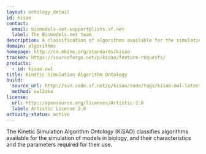 ```yaml
---
layout: ontology_detail
id: kisao
contact:
  email: biomodels-net-support@lists.sf.net
  label: The Biomodels.net team
description: A classification of algorithms available for the simulation of models in biology.
domain: algorithms
homepage: http://co.mbine.org/standards/kisao
tracker: https://sourceforge.net/p/kisao/feature-requests/
products:
  - id: kisao.owl
title: Kinetic Simulation Algorithm Ontology
build:
  source_url: http://svn.code.sf.net/p/kisao/code/tags/kisao-owl-latest/kisao.owl
  method: owl2obo
license:
  url: http://opensource.org/licenses/Artistic-2.0
  label: Artistic License 2.0
activity_status: active
---
```


The Kinetic Simulation Algorithm Ontology (KiSAO) classifies algorithms available for the simulation of models in biology, and their characteristics and the parameters required for their use.
